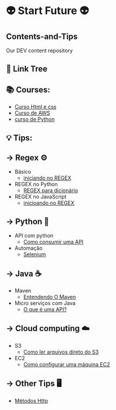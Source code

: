 <h1>👽 Start Future 👽</h1>
<h2>Contents-and-Tips</h2>
<p> Our DEV content repository</p>

<h2>🔗 Link Tree</h2>

<h2>📚 Courses:</h2>
<ul>
    <li><a href="https://github.com/StartFuture/contents-and-tips/tree/main/courses/html%2Bcss" target="_blank">Curso Html e css</a></li>
    <li><a href="https://github.com/StartFuture/contents-and-tips/tree/main/courses/aws" target="_blank">Curso de AWS</a></li>
    <li><a href="https://github.com/StartFuture/contents-and-tips/tree/main/courses/python" target="_blank">curso de Python</a></li>
</ul>
<h2>💡 Tips:</h2>
<h2>-> Regex ⚙️</h2>
<ul>
    <li>
        Básico
        <ul>
            <li><a href="" target="_blank">iniciando no REGEX</a></li>
        </ul>
    </li>
    <li>REGEX no Python
        <ul>
            <li><a href="" target="_blank">REGEX para dicionário</a></li>
        </ul>
    </li>
    <li>REGEX no JavaScript
        <ul>
            <li><a href="" target="_blank">inicioando no REGEX</a></li>
        </ul>
    </li>
</ul>
<h2>-> Python 🐍</h2>
<ul>
    <li>API com python
        <ul>
            <li>
                <a href="https://github.com/StartFuture/contents-and-tips/blob/main/Tips/Python/%231_como_consumir_api.py" target="_blank">Como consumir uma API</a></li>
        </ul>
    </li>
    <li>Automação
        <ul>
            <li><a href="https://github.com/StartFuture/contents-and-tips/blob/main/Tips/Python/%2310_selenium.py" target="_blank">Selenium</a></li>
        </ul>
    </li>
</ul>

<h2>-> Java ☕</h2>
<ul>
    <li>Maven
        <ul>
            <li><a href="https://github.com/StartFuture/contents-and-tips/blob/main/Tips/Java/%237_entendendo_o_maven.java" target="_blank">Entendendo O Maven</a></li>
        </ul>
    </li>
    <li>Micro serviços com Java
        <ul>
            <li><a href="" target="_blank">O que é uma API?</a></li>
        </ul>
    </li>
</ul>

<h2>-> Cloud computing ☁️</h2>
<ul>
    <li>
        S3
        <ul>
            <li><a href="https://github.com/StartFuture/contents-and-tips/blob/main/Tips/Cloud/%234_como_ler_arquivos_direto_s3.py" target="_blank">Como ler arquivos direto do S3</a></li>
        </ul>
    </li>
    <li>EC2
        <ul>
            <li><a href="" target="_blank">Como configurar uma máquina EC2</a></li>
        </ul>
    </li>
</ul>
<h2>-> Other Tips 🖥️</h2>
<ul>
    <li><a href="https://github.com/StartFuture/contents-and-tips/blob/main/Tips/%233_protocolos_http.md" target="_blank">Métodos Http</a></li>
</ul>